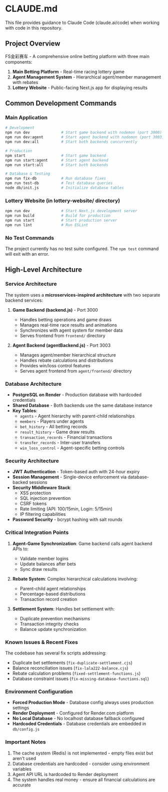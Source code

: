 # CLAUDE.md

This file provides guidance to Claude Code (claude.ai/code) when working with code in this repository.

## Project Overview

FS金彩赛车 - A comprehensive online betting platform with three main components:
1. **Main Betting Platform** - Real-time racing lottery game
2. **Agent Management System** - Hierarchical agent/member management with rebates
3. **Lottery Website** - Public-facing Next.js app for displaying results

## Common Development Commands

### Main Application
```bash
# Development
npm run dev              # Start game backend with nodemon (port 3000)
npm run dev:agent        # Start agent backend with nodemon (port 3003)  
npm run dev:all          # Start both backends concurrently

# Production
npm start                # Start game backend
npm run start:agent      # Start agent backend
npm run start:all        # Start both backends

# Database & Testing
npm run fix-db           # Run database fixes
npm run test-db          # Test database queries
node db/init.js          # Initialize database tables
```

### Lottery Website (in lottery-website/ directory)
```bash
npm run dev              # Start Next.js development server
npm run build            # Build for production
npm run start            # Start production server
npm run lint             # Run ESLint
```

### No Test Commands
The project currently has no test suite configured. The `npm test` command will exit with an error.

## High-Level Architecture

### Service Architecture
The system uses a **microservices-inspired architecture** with two separate backend services:

1. **Game Backend (backend.js)** - Port 3000
   - Handles betting operations and game draws
   - Manages real-time race results and animations
   - Synchronizes with agent system for member data
   - Serves frontend from `frontend/` directory

2. **Agent Backend (agentBackend.js)** - Port 3003
   - Manages agent/member hierarchical structure
   - Handles rebate calculations and distributions
   - Provides win/loss control features
   - Serves agent frontend from `agent/frontend/` directory

### Database Architecture
- **PostgreSQL on Render** - Production database with hardcoded credentials
- **Shared Database** - Both backends use the same database instance
- **Key Tables**:
  - `agents` - Agent hierarchy with parent-child relationships
  - `members` - Players under agents
  - `bet_history` - All betting records
  - `result_history` - Game draw results
  - `transaction_records` - Financial transactions
  - `transfer_records` - Inter-user transfers
  - `win_loss_control` - Agent-specific betting controls

### Security Architecture
- **JWT Authentication** - Token-based auth with 24-hour expiry
- **Session Management** - Single-device enforcement via database-backed sessions
- **Security Middleware Stack**:
  - XSS protection
  - SQL injection prevention
  - CSRF tokens
  - Rate limiting (API: 100/15min, Login: 5/15min)
  - IP filtering capabilities
- **Password Security** - bcrypt hashing with salt rounds

### Critical Integration Points
1. **Agent-Game Synchronization**: Game backend calls agent backend APIs to:
   - Validate member logins
   - Update balances after bets
   - Sync draw results

2. **Rebate System**: Complex hierarchical calculations involving:
   - Parent-child agent relationships
   - Percentage-based distributions
   - Transaction record creation

3. **Settlement System**: Handles bet settlement with:
   - Duplicate prevention mechanisms
   - Transaction integrity checks
   - Balance update synchronization

### Known Issues & Recent Fixes
The codebase has several fix scripts addressing:
- Duplicate bet settlements (`fix-duplicate-settlement.cjs`)
- Balance reconciliation issues (`fix-lala222-balance.cjs`)
- Rebate calculation problems (`fixed-settlement-functions.js`)
- Database constraint issues (`fix-missing-database-functions.sql`)

### Environment Configuration
- **Forced Production Mode** - Database config always uses production settings
- **Render Deployment** - Configured for Render.com platform
- **No Local Database** - No localhost database fallback configured
- **Hardcoded Credentials** - Database credentials are embedded in `db/config.js`

### Important Notes
1. The cache system (Redis) is not implemented - empty files exist but aren't used
2. Database credentials are hardcoded - consider using environment variables
3. Agent API URL is hardcoded to Render deployment
4. The system handles real money - ensure all financial calculations are accurate